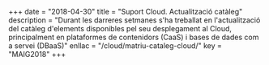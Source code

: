 +++
date        = "2018-04-30"
title       = "Suport Cloud. Actualització catàleg"
description = "Durant les darreres setmanes s'ha treballat en l'actualització del catàleg d'elements disponibles pel seu desplegament al Cloud, principalment en plataformes de contenidors (CaaS) i bases de dades com a servei (DBaaS)"
enllac      = "/cloud/matriu-cataleg-cloud/"
key 		= "MAIG2018"
+++
